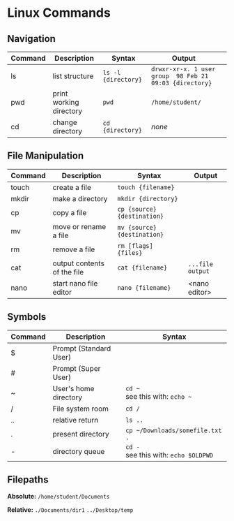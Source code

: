 # Linux Commands

## Navigation
| Command | Description             | Syntax              | Output                                                  |     |
| ------- | ----------------------- | ------------------- | ------------------------------------------------------- | --- |
| ls      | list structure          | `ls -l {directory}` | `drwxr-xr-x. 1 user group  98 Feb 21 09:03 {directory}` |     |
| pwd     | print working directory | `pwd`               | `/home/student/`                                        |     |
| cd      | change directory        | `cd {directory}`    | *none*                                                  |     |


## File Manipulation
| Command | Description | Syntax | Output |
| --- | --- |  --- | --- |
| touch | create a file | `touch {filename}` |  |
| mkdir | make a directory | `mkdir {directory}` | |
| cp | copy a file | `cp {source} {destination}` | 
| mv | move or rename a file | `mv {source} {destination}` |
| rm | remove a file | `rm [flags] {files}` | |
| cat | output contents of the file | `cat {filename}` | `...file output` |
| nano | start nano file editor | `nano {filename}` | \<nano editor> |

## Symbols
| Command | Description | Syntax |
| --- | --- |  --- |
| $ | Prompt (Standard User)| |
| # | Prompt (Super User)| |
| ~ | User's home directory | `cd ~` <br> see this with: `echo ~` |
| / | File system room| `cd /` | |
| .. | relative return| `ls ..` | |
| . | present directory | `cp ~/Downloads/somefile.txt .` |
| - | directory queue | `cd -` <br> see this with: `echo $OLDPWD` |

## Filepaths
**Absolute:**
`/home/student/Documents`

**Relative:**
`./Documents/dir1`
`../Desktop/temp`

